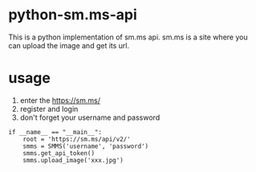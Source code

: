 # python-sm.ms-api
This is a python implementation of sm.ms api. sm.ms is a site where you can upload the image and get its url.
# usage
1. enter the https://sm.ms/
2. register and login
3. don't forget your username and password
```
if __name__ == "__main__":
    root = 'https://sm.ms/api/v2/'
    smms = SMMS('username', 'password')
    smms.get_api_token()
    smms.upload_image('xxx.jpg')
```
